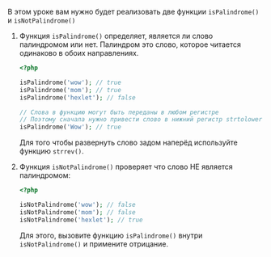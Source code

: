 
В этом уроке вам нужно будет реализовать две функции `isPalindrome()` и `isNotPalindrome()`

1. Функция `isPalindrome()` определяет, является ли слово палиндромом или нет. Палиндром это слово, которое читается одинаково в обоих направлениях.

    ```php
    <?php

    isPalindrome('wow'); // true
    isPalindrome('mom'); // true
    isPalindrome('hexlet'); // false

    // Слова в функцию могут быть переданы в любом регистре
    // Поэтому сначала нужно привести слово в нижний регистр strtolower()
    isPalindrome('Wow'); // true
    ```

    Для того чтобы развернуть слово задом наперёд используйте функцию `strrev()`.

2. Функция `isNotPalindrome()` проверяет что слово НЕ является палиндромом:

    ```php
    <?php

    isNotPalindrome('wow'); // false
    isNotPalindrome('mom'); // false
    isNotPalindrome('hexlet'); // true
    ```

    Для этого, вызовите функцию `isPalindrome()` внутри `isNotPalindrome()` и примените отрицание.
